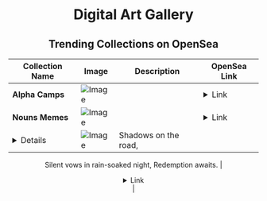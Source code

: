 <div align="center">

# Digital Art Gallery

## Trending Collections on OpenSea

| Collection Name                             | Image                                                                                     | Description              | OpenSea Link                                                                                          |
|---------------------------------------------|-------------------------------------------------------------------------------------------|--------------------------|--------------------------------------------------------------------------------------------------------|
| **Alpha Camps** | ![Image](https://i.seadn.io/s/raw/files/9bf7f0bd3a5a9c665c8e629b40a1f9fe.jpg?w=500&auto=format?w=200&auto=format) |  | <details><summary>Link</summary>[Alpha Camps](https://opensea.io/collection/alpha-camps-4)</details> |
| **Nouns Memes** | ![Image](https://i.seadn.io/s/raw/files/988c6cb597022d99c4de6c410139c238.gif?w=500&auto=format?w=200&auto=format) |  | <details><summary>Link</summary>[Nouns Memes](https://opensea.io/collection/nouns-memes)</details> |
| **<details><summary>Road to Perdition</summary>** | ![Image](https://i.seadn.io/s/raw/files/9bd8c35b9d43a475b0690dc6b7b9305b.jpg?w=500&auto=format?w=200&auto=format) | Shadows on the road,
Silent vows in rain-soaked night,
Redemption awaits.
 | <details><summary>Link</summary>[Road to Perdition](https://opensea.io/collection/road-to-perdition)</details> |

</div>